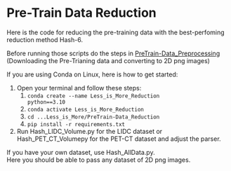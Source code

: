 # Pre-Train Data Reduction

Here is the code for reducing the pre-training data with the best-perfoming reduction method Hash-6.

Before running those scripts do the steps in [PreTrain-Data_Preprocessing](https://github.com/Wolfda95/Less_is_More/tree/main/PreTrain-Data_Preprocessing) (Downloading the Pre-Trianing data and converting to 2D png images) 

If you are using Conda on Linux, here is how to get started: 
1. Open your terminal and follow these steps: 
    1. <code>conda create --name Less_is_More_Reduction python==3.10</code>
    2. <code>conda activate Less_is_More_Reduction</code>
    4. <code>cd ...Less_is_More/PreTrain-Data_Reduction</code>
    5. <code>pip install -r requirements.txt</code>
2. Run Hash_LIDC_Volume.py for the LIDC dataset or Hash_PET_CT_Volumepy for the PET-CT dataset and adjust the parser.

If you have your own dataset, use Hash_AllData.py. \
Here you should be able to pass any dataset of 2D png images. 
